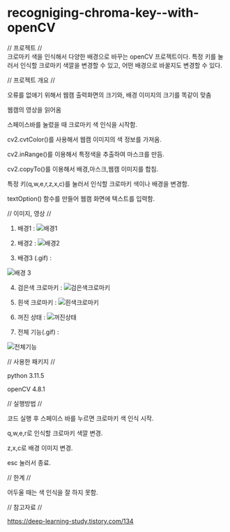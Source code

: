 # recogniging-chroma-key--with-openCV

// 프로젝트 //  
크로마키 색을 인식해서 다양한 배경으로 바꾸는 openCV 프로젝트이다. 특정 키를 눌러서 인식할 크로마키 색깔을 변경할 수 있고, 어떤 배경으로 바꿀지도 변경할 수 있다.

// 프로젝트 개요 //

오류를 없애기 위해서 웹캠 출력화면의 크기와, 배경 이미지의 크기를 똑같이 맞춤  

웹캠의 영상을 읽어옴  

스페이스바를 눌렀을 때 크로마키 색 인식을 시작함.  

cv2.cvtColor()를 사용해서 웹캠 이미지의 색 정보를 가져옴.  

cv2.inRange()를 이용해서 특정색을 추출하여 마스크를 만듬.  

cv2.copyTo()를 이용해서 배경,마스크,웹캠 이미지를 합침.  

특정 키(q,w,e,r,z,x,c)를 눌러서 인식할 크로마키 색이나 배경을 변경함.  

textOption() 함수를 만들어 웹캠 화면에 텍스트를 입력함.  

// 이미지, 영상 //

1. 배경1 : ![배경1](https://github.com/kangbinnn/Recogniging-ChromaKey-with-OpenCV/assets/143775863/e1d0a38c-a30d-4aa2-9033-86a3f969dd26)

2. 배경2 : ![배경2](https://github.com/kangbinnn/Recogniging-ChromaKey-with-OpenCV/assets/143775863/af4b838c-7632-4ebd-9e77-95d89c2e8ac8)

3. 배경3 (.gif) :


![배경 3](https://github.com/kangbinnn/Recogniging-ChromaKey-with-OpenCV/assets/143775863/cf9e867b-27fa-4f31-b0ff-c2d6cbd39337)

4. 검은색 크로마키 : ![검은색크로마키](https://github.com/kangbinnn/Recogniging-ChromaKey-with-OpenCV/assets/143775863/435628dc-bdbb-4abd-ac14-b4919e42fed7)

5. 흰색 크로마키 : ![흰색크로마키](https://github.com/kangbinnn/Recogniging-ChromaKey-with-OpenCV/assets/143775863/c3e7ee42-309d-480c-b0e1-f0299e66b8e1)

6. 꺼진 상태 : ![꺼진상태](https://github.com/kangbinnn/Recogniging-ChromaKey-with-OpenCV/assets/143775863/268b1cd8-46af-4211-b2f3-68425f58e6f7)

7. 전체 기능(.gif) :


![전체기능](https://github.com/kangbinnn/Recogniging-ChromaKey-with-OpenCV/assets/143775863/85e0631f-ee8f-49d7-88e5-3a163a81eaaa)  

// 사용한 패키지 //  

python 3.11.5  

openCV 4.8.1  
 
// 실행방법 //  

코드 실행 후 스페이스 바를 누르면 크로마키 색 인식 시작.   

q,w,e,r로 인식할 크로마키 색깔 변경.  

z,x,c로 배경 이미지 변경.  

esc 눌러서 종료.  

// 한계 //  

어두울 때는 색 인식을 잘 하지 못함.  

// 참고자료 //  

https://deep-learning-study.tistory.com/134  
